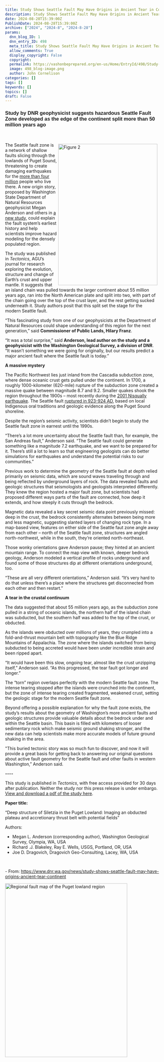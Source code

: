 ```yaml
---
title: Study Shows Seattle Fault May Have Origins in Ancient Tear in Continent
description: Study Shows Seattle Fault May Have Origins in Ancient Tear in Continent
date: 2024-08-28T15:39:00Z
PublishDate: 2024-08-28T15:39:00Z
archive: ["2024", "2024-8", "2024-8-28"]
params:
  dnn_blog_ID: 1
  dnn_entry_ID: 498
  meta_title: Study Shows Seattle Fault May Have Origins in Ancient Tear in Continent
  allow_comments: True
  display_copyright: False
  copyright:
  permalink: https://vashonbeprepared.org/en-us/Home/EntryId/498/Study-Shows-Seattle-Fault-May-Have-Origins-in-Ancient-Tear-in-Continent
  image: 498_blog-image.png
  author: John Cornelison
categories: []
tags: []
keywords: []
topics: []
draft: False
---
```


<h3><font face="Arial">Study by DNR geophysicist suggests hazardous Seattle Fault Zone developed as the edge of the continent split more than 50 million years ago</font></h3>

<p>&nbsp;</p>

<p><a href="./images/498/Figure%202_1.png"><img alt="Figure 2" src="./images/498/Figure%202_1.png" style="border: 0px; float: right; display: inline; background-image: none; width: 325px; height: 461px; margin: 5px;" title="Figure 2" /></a>The Seattle fault zone is a network of shallow faults slicing through the lowlands of Puget Sound, threatening to create damaging earthquakes for the <a href="https://censusreporter.org/profiles/31000US42660-seattle-tacoma-bellevue-wa-metro-area/">more than four million</a> people who live there. A new origin story, proposed by Washington State Department of Natural Resources geophysicist Megan Anderson and others in <a href="https://agupubs.onlinelibrary.wiley.com/doi/10.1029/2022TC007720">a new study</a>, could explain the fault system&rsquo;s earliest history and help scientists improve hazard modeling for the densely populated region.</p>

<p>The study was published in <em>Tectonics</em>, AGU&rsquo;s journal for research exploring the evolution, structure and change of Earth&rsquo;s crust and upper mantle. It suggests that an island chain was pulled towards the larger continent about 55 million years ago, ran into the North American plate and split into two, with part of the chain going over the top of the crust layer, and the rest getting sucked underneath it. Study authors posit that this split set the stage for the modern Seattle fault.</p>

<p>&ldquo;This fascinating study from one of our geophysicists at the Department of Natural Resources could shape understanding of this region for the next generation,&rdquo; said <strong>Commissioner of Public Lands, Hilary Franz</strong>.</p>

<p>&ldquo;It was a total surprise,&rdquo; said <strong>Anderson, lead author on the study and a geophysicist with the Washington Geological Survey, a division of DNR</strong>. &ldquo;It wasn&rsquo;t something we were going for originally, but our results predict a major ancient fault where the Seattle fault is today.&rdquo;</p>

<p><strong>A massive mystery</strong></p>

<p>The Pacific Northwest lies just inland from the Cascadia subduction zone, where dense oceanic crust gets pulled under the continent. In 1700, a roughly 1000-kilometer (620-mile) rupture of the subduction zone created a massive quake between magnitude 8.7 and 9.2. Smaller quakes shook the region throughout the 1900s &ndash; most recently during the <a href="https://www.seattletimes.com/seattle-news/science/20-years-after-the-nisqually-earthquake-are-we-better-prepared-for-the-big-one/">2001 Nisqually earthquake</a>. The Seattle fault <a href="https://www.science.org/doi/full/10.1126/sciadv.adh4973">ruptured in 923-924 AD</a>, based on local Indigenous oral traditions and geologic evidence along the Puget Sound shoreline.</p>

<p>Despite the region&rsquo;s seismic activity, scientists didn&rsquo;t begin to study the Seattle fault zone in earnest until the 1990s.&nbsp;</p>

<p>&ldquo;There&rsquo;s a lot more uncertainty about the Seattle fault than, for example, the San Andreas fault,&rdquo; Anderson said. &ldquo;The Seattle fault could generate something like a magnitude 7.2 earthquake, and we want to be prepared for it. There&rsquo;s still a lot to learn so that engineering geologists can do better simulations for earthquakes and understand the potential risks to our communities.&rdquo;</p>

<p>Previous work to determine the geometry of the Seattle fault at depth relied primarily on seismic data, which are sound waves traveling through and being reflected by underground layers of rock. The data revealed faults and geologic structures that seismologists and geologists interpreted differently. They knew the region hosted a major fault zone, but scientists had proposed different ways parts of the fault are connected, how deep it extends, and how steeply it cuts through the bedrock.</p>

<p>Magnetic data revealed a key secret seismic data point previously missed: deep in the crust, the bedrock consistently alternates between being more and less magnetic, suggesting slanted layers of changing rock type. In a map-based view, features on either side of the Seattle faut zone angle away from each other &ndash; north of the Seattle fault zone, structures are angled north-northwest, while in the south, they&rsquo;re oriented north-northeast.&nbsp;</p>

<p>Those wonky orientations gave Anderson pause; they hinted at an ancient mountain range. To connect the map view with known, deeper bedrock geology, Anderson modeled a vertical profile of rocks underground and found some of those structures dip at different orientations underground, too.</p>

<p>&ldquo;These are all very different orientations,&rdquo; Anderson said. &ldquo;It&rsquo;s very hard to do that unless there&rsquo;s a place where the structures get disconnected from each other and then restart.&rdquo;</p>

<p><strong>A tear in the crustal continuum</strong></p>

<p>The data suggested that about 55 million years ago, as the subduction zone pulled in a string of oceanic islands, the northern half of the island chain was subducted, but the southern half was added to the top of the crust, or obducted.</p>

<p>As the islands were obducted over millions of years, they crumpled into a fold-and-thrust mountain belt with topography like the Blue Ridge Mountains of Appalachia. The zone where the islands switched from being subducted to being accreted would have been under incredible strain and been ripped apart.</p>

<p>&ldquo;It would have been this slow, ongoing tear, almost like the crust unzipping itself,&rdquo; Anderson said. &ldquo;As this progressed, the tear fault got longer and longer.&rdquo;</p>

<p>The &ldquo;torn&rdquo; region overlaps perfectly with the modern Seattle fault zone. The intense tearing stopped after the islands were crunched into the continent, but the zone of intense tearing created fragmented, weakened crust, setting the geologic stage for the modern Seattle fault zone.</p>

<p>Beyond offering a possible explanation for why the fault zone exists, the study&rsquo;s results about the geometry of Washington&rsquo;s more ancient faults and geologic structures provide valuable details about the bedrock under and within the Seattle basin. This basin is filled with kilometers of looser sedimentary rock which make seismic ground shaking stronger, and the new data can help scientists make more accurate models of future ground shaking in the area.&nbsp;</p>

<p>&quot;This buried tectonic story was so much fun to discover, and now it will provide a great basis for getting back to answering our original questions about active fault geometry for the Seattle fault and other faults in western Washington,&rdquo; Anderson said.</p>

<p><strong>----</strong></p>

<p>This study is published in <em>Tectonics</em>, with free access provided for 30 days after publication. Neither the study nor this press release is under embargo. <a href="https://agupubs.onlinelibrary.wiley.com/doi/10.1029/2022TC007720">View and download a pdf of the study here</a>.</p>

<p><strong>Paper title:</strong></p>

<p>&ldquo;Deep structure of Siletzia in the Puget Lowland: Imaging an obducted plateau and accretionary thrust belt with potential fields&rdquo;</p>

<p>Authors:</p>

<ul>
 <li>Megan L. Anderson (corresponding author), Washington Geological Survey, Olympia, WA, USA&nbsp;</li>
 <li>Richard .J. Blakeley, Ray E. Wells, USGS, Portland, OR, USA&nbsp;</li>
 <li>Joe D. Dragovich, Dragovich Geo-Consulting, Lacey, WA, USA</li>
</ul>

<p>&nbsp;</p>

<p>- From: <a href="https://www.dnr.wa.gov/news/study-shows-seattle-fault-may-have-origins-ancient-tear-continent" title="https://www.dnr.wa.gov/news/study-shows-seattle-fault-may-have-origins-ancient-tear-continent">https://www.dnr.wa.gov/news/study-shows-seattle-fault-may-have-origins-ancient-tear-continent</a></p>

<p><img alt="Regional fault map of the Puget lowland region" height="567" src="./images/498/Figure 2.png " width="400" /></p>

